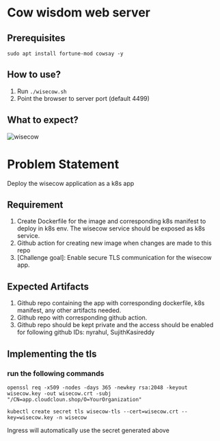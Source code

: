 # Cow wisdom web server

## Prerequisites

```
sudo apt install fortune-mod cowsay -y
```

## How to use?

1. Run `./wisecow.sh`
2. Point the browser to server port (default 4499)

## What to expect?
![wisecow](https://github.com/nyrahul/wisecow/assets/9133227/8d6bfde3-4a5a-480e-8d55-3fef60300d98)

# Problem Statement
Deploy the wisecow application as a k8s app

## Requirement
1. Create Dockerfile for the image and corresponding k8s manifest to deploy in k8s env. The wisecow service should be exposed as k8s service.
2. Github action for creating new image when changes are made to this repo
3. [Challenge goal]: Enable secure TLS communication for the wisecow app.

## Expected Artifacts
1. Github repo containing the app with corresponding dockerfile, k8s manifest, any other artifacts needed.
2. Github repo with corresponding github action.
3. Github repo should be kept private and the access should be enabled for following github IDs: nyrahul, SujithKasireddy

## Implementing the tls
### run the following commands
```
openssl req -x509 -nodes -days 365 -newkey rsa:2048 -keyout wisecow.key -out wisecow.crt -subj "/CN=app.cloudcloun.shop/O=YourOrganization"
```
```
kubectl create secret tls wisecow-tls --cert=wisecow.crt --key=wisecow.key -n wisecow
```
Ingress will automatically use the secret generated above
